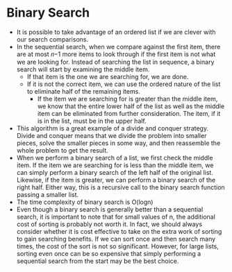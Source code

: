 # Binary Search
  * It is possible to take advantage of an ordered list if we are clever with our search comparisons.
  * In the sequential search, when we compare against the first item, there are at most 𝑛−1 more items to look through
  if the first item is not what we are looking for. Instead of searching the list in sequence, a binary search will
  start by examining the middle item. 
    * If that item is the one we are searching for, we are done. 
    * If it is not the correct item, we can use the ordered nature of the list to eliminate half of the remaining items.
      * If the item we are searching for is greater than the middle item, we know that the entire lower half of the
      list as well as the middle item can be eliminated from further consideration. The item, if it is in the list,
      must be in the upper half.
  * This algorithm is a great example of a divide and conquer strategy. Divide and conquer means that we divide the
  problem into smaller pieces, solve the smaller pieces in some way, and then reassemble the whole problem to get the result.
  * When we perform a binary search of a list, we first check the middle item. If the item we are searching for is less
  than the middle item, we can simply perform a binary search of the left half of the original list. Likewise,
  if the item is greater, we can perform a binary search of the right half. Either way, this is a recursive call to
  the binary search function passing a smaller list.
  * The time complexity of binary search is O(logn)
  * Even though a binary search is generally better than a sequential search, it is important to note that for small
  values of n, the additional cost of sorting is probably not worth it. In fact, we should always consider whether it
  is cost effective to take on the extra work of sorting to gain searching benefits. If we can sort once and then
  search many times, the cost of the sort is not so significant. However, for large lists, sorting even once can be so
  expensive that simply performing a sequential search from the start may be the best choice.